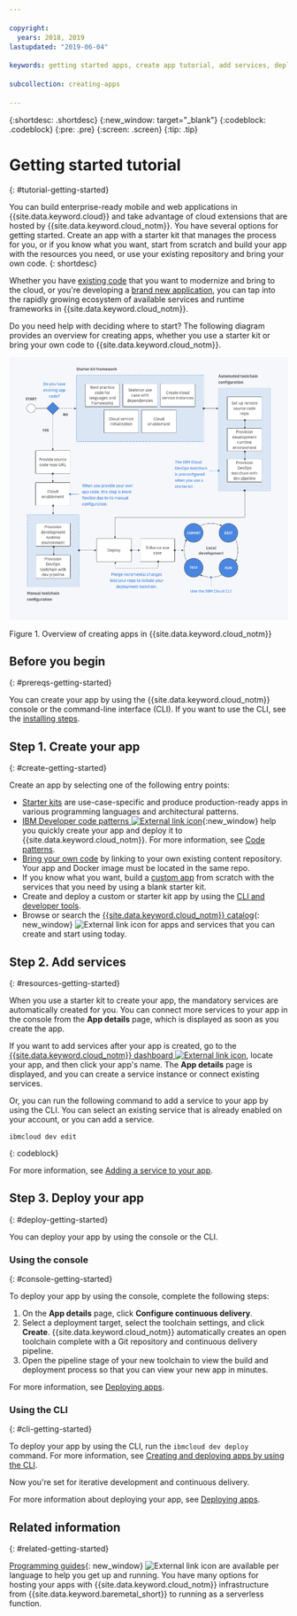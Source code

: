 ```yaml
---

copyright:
  years: 2018, 2019
lastupdated: "2019-06-04"

keywords: getting started apps, create app tutorial, add services, deploy apps, create app, app tutorial

subcollection: creating-apps

---
```


{:shortdesc: .shortdesc}
{:new_window: target="_blank"}
{:codeblock: .codeblock}
{:pre: .pre}
{:screen: .screen}
{:tip: .tip}

# Getting started tutorial
{: #tutorial-getting-started}

You can build enterprise-ready mobile and web applications in {{site.data.keyword.cloud}} and take advantage of cloud extensions that are hosted by {{site.data.keyword.cloud_notm}}. You have several options for getting started. Create an app with a starter kit that manages the process for you, or if you know what you want, start from scratch and build your app with the resources you need, or use your existing repository and bring your own code.
{: shortdesc}

Whether you have [existing code](/docs/apps/tutorials?topic=creating-apps-tutorial-byoc) that you want to modernize and bring to the cloud, or you're developing a [brand new application](/docs/apps/tutorials?topic=creating-apps-tutorial-starterkit), you can tap into the rapidly growing ecosystem of available services and runtime frameworks in {{site.data.keyword.cloud_notm}}.

Do you need help with deciding where to start? The following diagram provides an overview for creating apps, whether you use a starter kit or bring your own code to {{site.data.keyword.cloud_notm}}.

![Developer experience overview](images/dev-journey.png "Overview of creating apps in {{site.data.keyword.cloud_notm}}")

Figure 1. Overview of creating apps in {{site.data.keyword.cloud_notm}}

## Before you begin
{: #prereqs-getting-started}

You can create your app by using the {{site.data.keyword.cloud_notm}} console or the command-line interface (CLI). If you want to use the CLI, see the [installing steps](/docs/cli?topic=cloud-cli-ibmcloud-cli).

## Step 1. Create your app
{: #create-getting-started}

Create an app by selecting one of the following entry points:

* [Starter kits](/docs/apps/tutorials?topic=creating-apps-tutorial-starterkit) are use-case-specific and produce production-ready apps in various programming languages and architectural patterns.
* [IBM Developer code patterns ![External link icon](../icons/launch-glyph.svg "External link icon")](https://developer.ibm.com/patterns/){:new_window} help you quickly create your app and deploy it to {{site.data.keyword.cloud_notm}}. For more information, see [Code patterns](/docs/apps/tutorials?topic=creating-apps-tutorial-codepattern).
* [Bring your own code](/docs/apps/tutorials?topic=creating-apps-tutorial-byoc) by linking to your own existing content repository. Your app and Docker image must be located in the same repo.
* If you know what you want, build a [custom app](/docs/apps/tutorials?topic=creating-apps-tutorial-scratch) from scratch with the services that you need by using a blank starter kit.
* Create and deploy a custom or starter kit app by using the [CLI and developer tools](/docs/apps?topic=creating-apps-create-deploy-app-cli).
* Browse or search the [{{site.data.keyword.cloud_notm}} catalog](https://{DomainName}/catalog){: new_window} ![External link icon](../icons/launch-glyph.svg "External link icon") for apps and services that you can create and start using today.

## Step 2. Add services
{: #resources-getting-started}

When you use a starter kit to create your app, the mandatory services are automatically created for you. You can connect more services to your app in the console from the **App details** page, which is displayed as soon as you create the app.

If you want to add services after your app is created, go to the [{{site.data.keyword.cloud_notm}} dashboard ![External link icon](../../icons/launch-glyph.svg "External link icon")](https://{DomainName}), locate your app, and then click your app's name. The **App details** page is displayed, and you can create a service instance or connect existing services.

Or, you can run the following command to add a service to your app by using the CLI. You can select an existing service that is already enabled on your account, or you can add a service.
```
ibmcloud dev edit
```
{: codeblock}

For more information, see [Adding a service to your app](/docs/apps?topic=creating-apps-add-resource).

## Step 3. Deploy your app
{: #deploy-getting-started}

You can deploy your app by using the console or the CLI.

### Using the console
{: #console-getting-started}

To deploy your app by using the console, complete the following steps:

1. On the **App details** page, click **Configure continuous delivery**.
2. Select a deployment target, select the toolchain settings, and click **Create**. {{site.data.keyword.cloud_notm}} automatically creates an open toolchain complete with a Git repository and continuous delivery pipeline.
3. Open the pipeline stage of your new toolchain to view the build and deployment process so that you can view your new app in minutes.

For more information, see [Deploying apps](/docs/apps?topic=creating-apps-deploying-apps).

### Using the CLI
{: #cli-getting-started}

To deploy your app by using the CLI, run the `ibmcloud dev deploy` command. For more information, see [Creating and deploying apps by using the CLI](/docs/apps?topic=creating-apps-create-deploy-app-cli).

Now you're set for iterative development and continuous delivery.

For more information about deploying your app, see [Deploying apps](/docs/apps?topic=creating-apps-deploying-apps).

## Related information
{: #related-getting-started}

[Programming guides](https://{DomainName}/docs/home/build){: new_window} ![External link icon](../icons/launch-glyph.svg "External link icon") are available per language to help you get up and running. You have many options for hosting your apps with {{site.data.keyword.cloud_notm}} infrastructure from {{site.data.keyword.baremetal_short}} to running as a serverless function.
